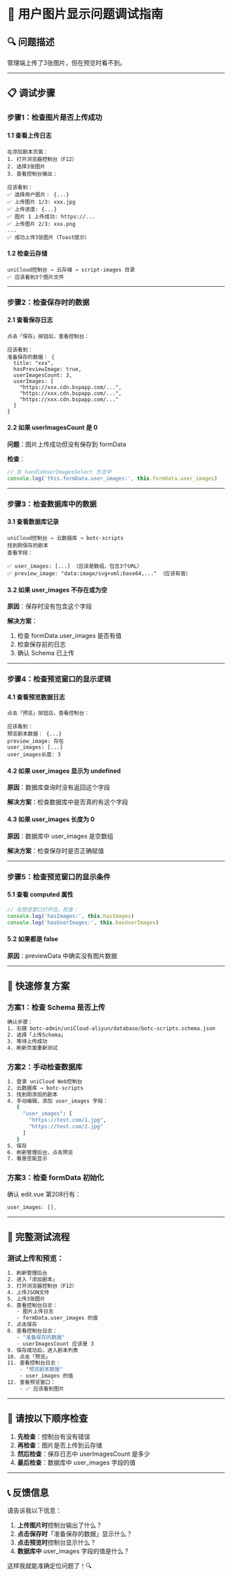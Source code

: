 # 🐛 用户图片显示问题调试指南

## 🔍 问题描述

管理端上传了3张图片，但在预览时看不到。

---

## 📋 调试步骤

### 步骤1：检查图片是否上传成功

#### 1.1 查看上传日志
```
在添加剧本页面：
1. 打开浏览器控制台（F12）
2. 选择3张图片
3. 查看控制台输出：

应该看到：
✅ 选择用户图片： {...}
✅ 上传图片 1/3: xxx.jpg
✅ 上传进度: {...}
✅ 图片 1 上传成功: https://...
✅ 上传图片 2/3: xxx.png
...
✅ 成功上传3张图片（Toast提示）
```

#### 1.2 检查云存储
```
uniCloud控制台 → 云存储 → script-images 目录
✅ 应该看到3个图片文件
```

---

### 步骤2：检查保存时的数据

#### 2.1 查看保存日志
```
点击「保存」按钮后，查看控制台：

应该看到：
准备保存的数据： {
  title: "xxx",
  hasPreviewImage: true,
  userImagesCount: 3,
  userImages: [
    "https://xxx.cdn.bspapp.com/...",
    "https://xxx.cdn.bspapp.com/...",
    "https://xxx.cdn.bspapp.com/..."
  ]
}
```

#### 2.2 如果 userImagesCount 是 0
**问题**：图片上传成功但没有保存到 formData

**检查**：
```javascript
// 在 handleUserImagesSelect 方法中
console.log('this.formData.user_images:', this.formData.user_images)
```

---

### 步骤3：检查数据库中的数据

#### 3.1 查看数据库记录
```
uniCloud控制台 → 云数据库 → botc-scripts
找到刚保存的剧本
查看字段：

✅ user_images: [...] （应该是数组，包含3个URL）
✅ preview_image: "data:image/svg+xml;base64,..." （应该有值）
```

#### 3.2 如果 user_images 不存在或为空
**原因**：保存时没有包含这个字段

**解决方案**：
1. 检查 formData.user_images 是否有值
2. 检查保存前的日志
3. 确认 Schema 已上传

---

### 步骤4：检查预览窗口的显示逻辑

#### 4.1 查看预览数据日志
```
点击「预览」按钮后，查看控制台：

应该看到：
预览剧本数据： {...}
preview_image: 存在
user_images: [...]
user_images长度: 3
```

#### 4.2 如果 user_images 显示为 undefined
**原因**：数据库查询时没有返回这个字段

**解决方案**：检查数据库中是否真的有这个字段

#### 4.3 如果 user_images 长度为 0
**原因**：数据库中 user_images 是空数组

**解决方案**：检查保存时是否正确赋值

---

### 步骤5：检查预览窗口的显示条件

#### 5.1 查看 computed 属性
```javascript
// 在预览窗口打开后，检查：
console.log('hasImages:', this.hasImages)
console.log('hasUserImages:', this.hasUserImages)
```

#### 5.2 如果都是 false
**原因**：previewData 中确实没有图片数据

---

## 🔧 快速修复方案

### 方案1：检查 Schema 是否上传

```bash
确认步骤：
1. 右键 botc-admin/uniCloud-aliyun/database/botc-scripts.schema.json
2. 选择「上传Schema」
3. 等待上传成功
4. 刷新页面重新测试
```

### 方案2：手动检查数据库

```bash
1. 登录 uniCloud Web控制台
2. 云数据库 → botc-scripts
3. 找到刚添加的剧本
4. 手动编辑，添加 user_images 字段：
   {
     "user_images": [
       "https://test.com/1.jpg",
       "https://test.com/2.jpg"
     ]
   }
5. 保存
6. 刷新管理后台，点击预览
7. 看是否能显示
```

### 方案3：检查 formData 初始化

确认 edit.vue 第208行有：
```javascript
user_images: [],
```

---

## 📝 完整测试流程

### 测试上传和预览：

```bash
1. 刷新管理后台
2. 进入「添加剧本」
3. 打开浏览器控制台（F12）
4. 上传JSON文件
5. 上传3张图片
6. 查看控制台日志：
   - 图片上传日志
   - formData.user_images 的值
7. 点击保存
8. 查看控制台日志：
   - "准备保存的数据"
   - userImagesCount 应该是 3
9. 保存成功后，进入剧本列表
10. 点击「预览」
11. 查看控制台日志：
    - "预览剧本数据"
    - user_images 的值
12. 查看预览窗口：
    - ✅ 应该看到图片
```

---

## 🎯 请按以下顺序检查

1. **先检查**：控制台有没有错误
2. **再检查**：图片是否上传到云存储
3. **然后检查**：保存日志中 userImagesCount 是多少
4. **最后检查**：数据库中 user_images 字段的值

---

## 📞 反馈信息

请告诉我以下信息：

1. **上传图片时**控制台输出了什么？
2. **点击保存时**「准备保存的数据」显示什么？
3. **点击预览时**控制台显示什么？
4. **数据库中** user_images 字段的值是什么？

这样我就能准确定位问题了！🔍

